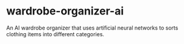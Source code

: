 # wardrobe-organizer-ai
An AI wardrobe organizer that uses artificial neural networks to sorts clothing items into different categories.
